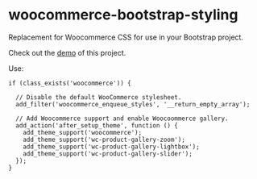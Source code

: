 # woocommerce-bootstrap-styling
Replacement for Woocommerce CSS for use in your Bootstrap project.

Check out the [demo](https://middelham.nl/sagestarter) of this project.

Use:

```
if (class_exists('woocommerce')) {

  // Disable the default WooCommerce stylesheet.
  add_filter('woocommerce_enqueue_styles', '__return_empty_array');
  
  // Add Woocommerce support and enable Woocoommerce gallery.
  add_action('after_setup_theme', function () {
    add_theme_support('woocommerce');
    add_theme_support('wc-product-gallery-zoom');
    add_theme_support('wc-product-gallery-lightbox');
    add_theme_support('wc-product-gallery-slider');
  });
}
```
